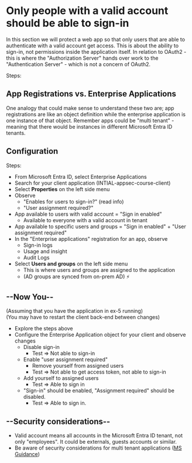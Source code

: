 # Only people with a valid account should be able to sign-in

In this section we will protect a web app so that only users that are able to authenticate with a valid account get access. This is about the ability to sign-in, not permissions inside the application itself. In relation to OAuth2 - this is where the "Authorization Server" hands over work to the "Authentication Server" - which is not a concern of OAuth2.

Steps:

## App Registrations vs. Enterprise Applications

One analogy that could make sense to understand these two are; app registrations are like an object definition while the enterprise application is one instance of that object. Remember apps could be "multi tenant" - meaning that there would be instances in different Microsoft Entra ID tenants.

## Configuration

Steps:

* From Microsoft Entra ID, select Enterprise Applications
* Search for your client application (INTIAL-appsec-course-client)
* Select **Properties** on the left side menu
* Observe
  * "Enables for users to sign-in?" (read info)
  * "User assignment required?"
* App available to users with valid account = "Sign in enabled"
  * Available to everyone with a valid account in tenant
* App available to specific users and groups = "Sign in enabled" + "User assignment required"
* In the "Enterprise applications" registration for an app, observe
  * Sign-in logs
  * Usage and insight
  * Audit Logs
* Select **Users and groups** on the left side menu
  * This is where users and groups are assigned to the application
  * (AD groups are synced from on-prem AD) ⚡️

## --Now You--

(Assuming that you have the application in ex-5 running)<br/>
(You may have to restart the client back-end between changes)

* Explore the steps above
* Configure the Enterprise Application object for your client and observe changes
  * Disable sign-in
    * Test => Not able to sign-in
  * Enable "user assignment required"
    * Remove yourself from assigned users
    * Test => Not able to get access token, not able to sign-in
  * Add yourself to assigned users
    * Test => Able to sign in
  * "Sign-in" should be enabled, "Assignment required" should be disabled.
    * Test => Able to sign in.

## --Security considerations--

* Valid account means all accounts in the Microsoft Entra ID tenant, not only "employees". It could be externals, guests accounts or similar.
* Be aware of security considerations for multi tenant applications ([MS Guidance](https://msrc.microsoft.com/blog/2023/03/guidance-on-potential-misconfiguration-of-authorization-of-multi-tenant-applications-that-use-azure-ad/))
